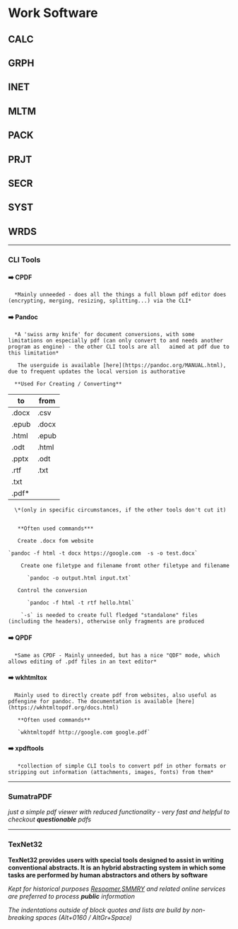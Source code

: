 # Work Software	

## CALC	
## GRPH	
## INET	
## MLTM	
## PACK	
## PRJT	
## SECR	
## SYST	
## WRDS	
----	
### CLI Tools	

####        :arrow_right: CPDF	

      *Mainly unneeded - does all the things a full blown pdf editor does (encrypting, merging, resizing, splitting...) via the CLI*	

####       :arrow_right: Pandoc	

      *A 'swiss army knife' for document conversions, with some limitations on especially pdf (can only convert to and needs another program as engine) - the other CLI tools are all   aimed at pdf due to this limitation*	

       The userguide is available [here](https://pandoc.org/MANUAL.html), due to frequent updates the local version is authorative	

      **Used For Creating / Converting**	
  to    | from	
  ----- | -----	
  .docx |  .csv	
  .epub | .docx	
  .html | .epub	
  .odt | .html	
  .pptx | .odt	
  .rtf | .txt	
  .txt |	
  .pdf\* | 	

      \*(only in specific circumstances, if the other tools don't cut it)	


       **Often used commands***	

       Create .docx fom website	

    `pandoc -f html -t docx https://google.com  -s -o test.docx`	

        Create one filetype and filename fromt other filetype and filename	

          `pandoc -o output.html input.txt`	

       Control the conversion       	

          `pandoc -f html -t rtf hello.html`	

        `-s` is needed to create full fledged "standalone" files (including the headers), otherwise only fragments are produced	


####      :arrow_right: QPDF	

      *Same as CPDF - Mainly unneeded, but has a nice "QDF" mode, which allows editing of .pdf files in an text editor*	

####      :arrow_right: wkhtmltox	

      Mainly used to directly create pdf from websites, also useful as pdfengine for pandoc. The documentation is available [here](https://wkhtmltopdf.org/docs.html)	

       **Often used commands**	

       `wkhtmltopdf http://google.com google.pdf`	

####       :arrow_right: xpdftools	

       *collection of simple CLI tools to convert pdf in other formats or stripping out information (attachments, images, fonts) from them*	

----	

### SumatraPDF	
*just a simple pdf viewer with reduced functionality - very fast and helpful to checkout **questionable** pdfs*	

----	

### TexNet32	
**TexNet32 provides users with special tools designed to assist in writing conventional abstracts. It is an hybrid abstracting system in which some tasks are performed by human abstractors and others by software**	

*Kept for historical purposes [Resoomer](https://resoomer.com/en/),[SMMRY](https://smmry.com/) and related online services are preferred to process **public** information* 	


*The indentations outside of block quotes and lists are build by non-breaking spaces (Alt+0160 / AltGr+Space)* 
